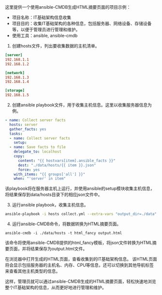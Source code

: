 这里提供一个使用ansible-CMDB生成HTML摘要页面的项目示例：

- 项目名称：IT基础架构信息收集
- 项目目的：收集IT基础架构的各种信息，包括服务器、网络设备、存储设备等，以便于管理员进行管理和维护。
- 使用工具：ansible, ansible-cmdb

1. 创建hosts文件，列出要收集数据的主机清单。
```ini
[server]
192.168.1.1
192.168.1.2

[network]
192.168.1.3
192.168.1.4

[storage]
192.168.1.5
```
2. 创建ansible playbook文件，用于收集主机信息。这里以收集服务器信息为例。
```yaml
- name: Collect server facts
  hosts: server
  gather_facts: yes
  tasks:
  - name: Collect server facts
    setup:
  - name: Save facts to file
    delegate_to: localhost
    copy:
      content: "{{ hostvars[item].ansible_facts }}" 
      dest: "./data/hosts/{{ item }}.json"
      force: yes
    with_items: "{{ groups['all'] }}"
    when: "'server' in item"
```
该playbook将在服务器主机上运行，并使用ansible的setup模块收集主机信息，将结果保存到data/hosts目录下的相应json文件中。

3. 运行ansible playbook，收集主机信息。
```bash
ansible-playbook -i hosts collect.yml --extra-vars "output_dir=./data"
```
4. 运行ansible-CMDB命令，将数据转换为HTML摘要页面。
```
ansible-cmdb -i ./data/hosts -t html_fancy output.html
```
该命令将使用ansible-CMDB提供的html_fancy模板，将json文件转换为HTML摘要页面，并将结果保存为output.html文件。

在浏览器中打开生成的HTML页面，查看收集到的IT基础架构信息。
该HTML页面将会显示包括服务器的主机名、内存、CPU等信息，还可以切换到其他导航标签来查看其他主机类型的信息。

这样，管理员就可以通过ansible-CMDB生成的HTML摘要页面，轻松快速地浏览整个IT基础架构的信息，从而更好地进行管理和维护。